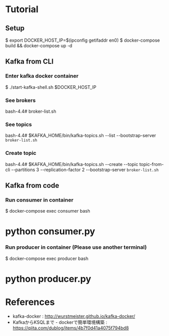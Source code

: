 # Tutorial
## Setup
$ export DOCKER_HOST_IP=$(ipconfig getifaddr en0)
$ docker-compose build && docker-compose up -d

## Kafka from CLI
### Enter kafka docker container 
$ ./start-kafka-shell.sh $DOCKER_HOST_IP

### See brokers
bash-4.4# broker-list.sh

### See topics
bash-4.4# $KAFKA_HOME/bin/kafka-topics.sh --list --bootstrap-server `broker-list.sh`

### Create topic
bash-4.4# $KAFKA_HOME/bin/kafka-topics.sh --create --topic topic-from-cli --partitions 3 --replication-factor 2 --bootstrap-server `broker-list.sh` 

## Kafka from code
### Run consumer in container
$ docker-compose exec consumer bash
# python consumer.py

### Run producer in container (Please use another terminal)
$ docker-compose exec producer bash
# python producer.py

# References
- kafka-docker : http://wurstmeister.github.io/kafka-docker/
- KafkaからKSQLまで - dockerで簡単環境構築 : https://qiita.com/dublog/items/4b7f0d41a4075f794bd8
